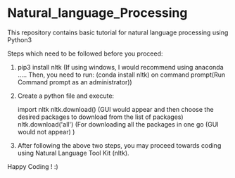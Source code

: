# Natural_language_Processing

This repository contains basic tutorial for natural language processing using Python3

Steps which need to be followed before you proceed:

1. pip3 install nltk (If using windows, I would recommend using anaconda ..... Then, you need to run: (conda install nltk) on command   prompt(Run Command prompt as an administrator)) 

2. Create a python file and execute:

   import nltk
   nltk.download() (GUI would appear and then choose the desired packages to download from the list of packages)
   nltk.download('all') (For downloading all the packages in one go (GUI would not appear) ) 
   
3. After following the above two steps, you may proceed towards coding using Natural Language Tool Kit (nltk).

Happy Coding ! :)
